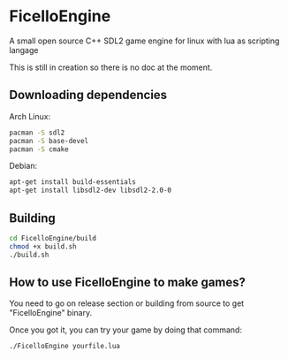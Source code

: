 # FicelloEngine
A small open source C++ SDL2 game engine for linux with lua as scripting langage

This is still in creation so there is no doc at the moment.

## Downloading dependencies
Arch Linux:

```bash
pacman -S sdl2
pacman -S base-devel
pacman -S cmake
```

Debian:

```bash
apt-get install build-essentials
apt-get install libsdl2-dev libsdl2-2.0-0
```

## Building

```bash
cd FicelloEngine/build
chmod +x build.sh
./build.sh
```

## How to use FicelloEngine to make games?
You need to go on release section or building from source to get "FicelloEngine" binary.

Once you got it, you can try your game by doing that command:

```bash
./FicelloEngine yourfile.lua
```
